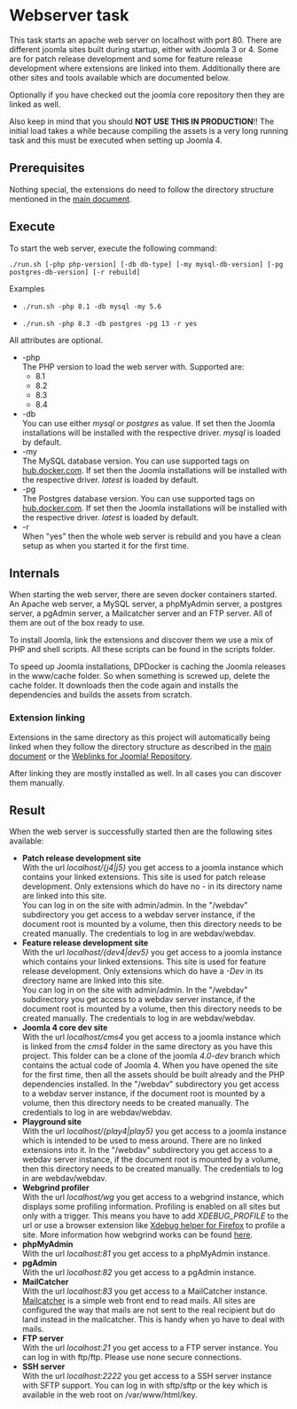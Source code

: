 # Webserver task
This task starts an apache web server on localhost with port 80. There are different joomla sites built during startup, either with Joomla 3 or 4. Some are for patch release development and some for feature release development where extensions are linked into them. Additionally there are other sites and tools available which are documented below.

Optionally if you have checked out the joomla core repository then they are linked as well.

Also keep in mind that you should **NOT USE THIS IN PRODUCTION**!! The initial load takes a while because compiling the assets is a very long running task and this must be executed when setting up Joomla 4.

## Prerequisites
Nothing special, the extensions do need to follow the directory structure mentioned in the [main document](..).

## Execute
To start the web server, execute the following command:

`./run.sh [-php php-version] [-db db-type] [-my mysql-db-version] [-pg postgres-db-version] [-r rebuild]`

Examples

- `./run.sh -php 8.1 -db mysql -my 5.6`

- `./run.sh -php 8.3 -db postgres -pg 13 -r yes`

All attributes are optional.
- -php  
  The PHP version to load the web server with. Supported are:  
  - 8.1
  - 8.2
  - 8.3
  - 8.4
- -db  
  You can use either _mysql_ or _postgres_ as value. If set then the Joomla installations will be installed with the respective driver. _mysql_ is loaded by default.
- -my  
  The MySQL database version. You can use supported tags on [hub.docker.com](https://hub.docker.com/_/mysql). If set then the Joomla installations will be installed with the respective driver. _latest_ is loaded by default.
- -pg  
  The Postgres database version. You can use supported tags on [hub.docker.com](https://hub.docker.com/_/postgres). If set then the Joomla installations will be installed with the respective driver. _latest_ is loaded by default.
- -r  
  When "yes" then the whole web server is rebuild and you have a clean setup as when you started it for the first time.

## Internals
When starting the web server, there are seven docker containers started. An Apache web server, a MySQL server, a phpMyAdmin server, a postgres server, a pgAdmin server, a Mailcatcher server and an FTP server. All of them are out of the box ready to use.

To install Joomla, link the extensions and discover them we use a mix of PHP and shell scripts. All these scripts can be found in the scripts folder.

To speed up Joomla installations, DPDocker is caching the Joomla releases in the www/cache folder. So when something is screwed up, delete the cache folder. It downloads then the code again and installs the dependencies and builds the assets from scratch.

### Extension linking
Extensions in the same directory as this project will automatically being linked when they follow the directory structure as described in the [main document](https://github.com/Digital-Peak/DPDocker#structure) or the [Weblinks for Joomla! Repository](https://github.com/joomla-extensions/weblinks). 

After linking they are mostly installed as well. In all cases you can discover them manually.

## Result
When the web server is successfully started then are the following sites available:

- **Patch release development site**  
With the url _localhost/{j4|j5}_ you get access to a joomla instance which contains your linked extensions. This site is used for patch release development. Only extensions which do have no _-_ in its directory name are linked into this site.  
You can log in on the site with admin/admin. In the "/webdav" subdirectory you get access to a webdav server instance, if the document root is mounted by a volume, then this directory needs to be created manually. The credentials to log in are webdav/webdav.
- **Feature release development site**  
With the url _localhost/{dev4|dev5}_ you get access to a joomla instance which contains your linked extensions. This site is used for feature release development. Only extensions which do have a _-Dev_ in its directory name are linked into this site.  
You can log in on the site with admin/admin. In the "/webdav" subdirectory you get access to a webdav server instance, if the document root is mounted by a volume, then this directory needs to be created manually. The credentials to log in are webdav/webdav.
- **Joomla 4 core dev site**  
With the url _localhost/cms4_ you get access to a joomla instance which is linked from the _cms4_ folder in the same directory as you have this project. This folder can be a clone of the joomla _4.0-dev_ branch which contains the actual code of Joomla 4. When you have opened the site for the first time, then all the assets should be built already and the PHP dependencies installed. In the "/webdav" subdirectory you get access to a webdav server instance, if the document root is mounted by a volume, then this directory needs to be created manually. The credentials to log in are webdav/webdav.
- **Playground site**  
With the url _localhost/{play4|play5}_ you get access to a joomla instance which is intended to be used to mess around. There are no linked extensions into it. In the "/webdav" subdirectory you get access to a webdav server instance, if the document root is mounted by a volume, then this directory needs to be created manually. The credentials to log in are webdav/webdav.
- **Webgrind profiler**  
With the url _localhost/wg_ you get access to a webgrind instance, which displays some profiling information. Profiling is enabled on all sites but only with a trigger. This means you have to add _XDEBUG_PROFILE_ to the url or use a browser extension like [Xdebug helper for Firefox](https://addons.mozilla.org/en-US/firefox/addon/xdebug-helper-for-firefox) to profile a site. More information how webgrind works can be found [here](https://github.com/jokkedk/webgrind).
- **phpMyAdmin**  
With the url _localhost:81_ you get access to a phpMyAdmin instance.
- **pgAdmin**  
With the url _localhost:82_ you get access to a pgAdmin instance.
- **MailCatcher**  
With the url _localhost:83_ you get access to a MailCatcher instance. [Mailcatcher](https://mailcatcher.me/) is a simple web front end to read mails. All sites are configured the way that mails are not sent to the real recipient but do land instead in the mailcatcher. This is handy when yo have to deal with mails.
- **FTP server**  
With the url _localhost:21_ you get access to a FTP server instance. You can log in with ftp/ftp. Please use none secure connections.
- **SSH server**  
With the url _localhost:2222_ you get access to a SSH server instance with SFTP support. You can log in with sftp/sftp or the key which is available in the web root on /var/www/html/key.
